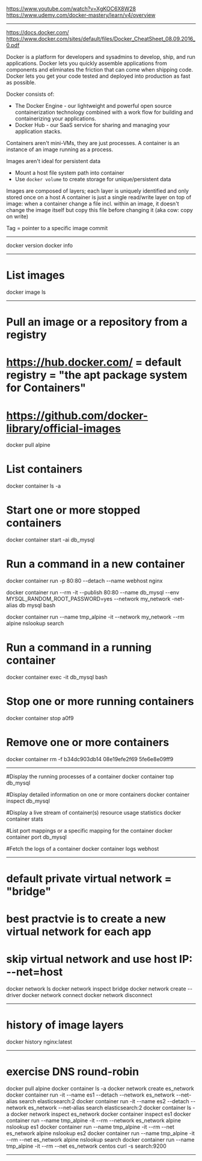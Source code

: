 https://www.youtube.com/watch?v=XgKOC6X8W28
https://www.udemy.com/docker-mastery/learn/v4/overview

---------------------------------------

https://docs.docker.com/
https://www.docker.com/sites/default/files/Docker_CheatSheet_08.09.2016_0.pdf

Docker is a platform for developers and sysadmins to develop, ship, and run applications. Docker lets you quickly assemble applications from components and eliminates the friction that can come when shipping code. Docker lets you get your code tested and deployed into production as fast as possible.

Docker consists of:

- The Docker Engine - our lightweight and powerful open source containerization technology combined with a work flow for building and containerizing your applications.
- Docker Hub - our SaaS service for sharing and managing your application stacks.

Containers aren't mini-VMs, they are just processes.
A container is an instance of an image running as a process.

Images aren't ideal for persistent data
- Mount a host file system path into container
- Use `docker volume` to create storage for unique/persistent data

Images are composed of layers; each layer is uniquely identified and only stored once on a host
A container is just a single read/write layer on top of image: when a container change a file incl. within an image, it doesn't change the image itself but copy this file before changing it (aka cow: copy on write)

Tag = pointer to a specific image commit

---------------------------------------

docker version
docker info

---------------------------------------

# List images
docker image ls

---------------------------------------

# Pull an image or a repository from a registry
# https://hub.docker.com/ = default registry = "the apt package system for Containers"
# https://github.com/docker-library/official-images
docker pull alpine

# List containers
docker container ls -a

# Start one or more stopped containers
docker container start -ai db_mysql

# Run a command in a new container
docker container run -p 80:80 --detach --name webhost nginx

docker container run --rm -it --publish 80:80 --name db_mysql --env MYSQL_RANDOM_ROOT_PASSWORD=yes --network my_network -net-alias db mysql bash

docker container run --name tmp_alpine -it --network my_network --rm alpine nslookup search

# Run a command in a running container
docker container exec -it db_mysql bash

# Stop one or more running containers
docker container stop a0f9

# Remove one or more containers
docker container rm -f b34dc903db14 08e19efe2f69 5fe6e8e09ff9

---------------------------------------

#Display the running processes of a container
docker container top db_mysql

#Display detailed information on one or more containers
docker container inspect db_mysql

#Display a live stream of container(s) resource usage statistics
docker container stats

#List port mappings or a specific mapping for the container
docker container port db_mysql

#Fetch the logs of a container
docker container logs webhost

---------------------------------------

# default private virtual network = "bridge"
# best practvie is to create a new virtual network for each app
# skip virtual network and use host IP: --net=host

docker network ls
docker network inspect bridge
docker network create --driver
docker network connect
docker network disconnect

---------------------------------------

# history of image layers
docker history nginx:latest

---------------------------------------

# exercise DNS round-robin
docker pull alpine
docker container ls -a
docker network create es_network
docker container run -it --name es1 --detach --network es_network --net-alias search elasticsearch:2
docker container run -it --name es2 --detach --network es_network --net-alias search elasticsearch:2
docker container ls -a
 docker network inspect es_network
docker container inspect es1
docker container run --name tmp_alpine -it --rm --network es_network alpine nslookup es1
docker container run --name tmp_alpine -it --rm --net es_network alpine nslookup es2
docker container run --name tmp_alpine -it --rm --net es_network alpine nslookup search
docker container run --name tmp_alpine -it --rm --net es_network centos curl -s search:9200

---------------------------------------

